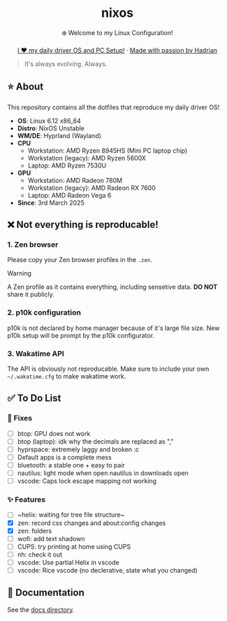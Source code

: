 <div align="center">
  <h1 align="center">nixos</h3>
  <p align="center">
    ❄️ Welcome to my Linux Configuration! 
    <br />
    <br />
    <a href="https://hadrian.cc">I ❤️ my daily driver OS and PC Setup!</a>
    ·
    <a href="https://hadrian.cc">Made with passion by Hadrian</a>
  </p>
</div>

> It's always evolving. Always. 

## ⭐ About
This repository contains all the dotfiles that reproduce my daily driver OS!
- **OS**: Linux 6.12 x86_64
- **Distro**: NixOS Unstable
- **WM/DE**: Hyprland (Wayland)
- **CPU**
  - Workstation: AMD Ryzen 8945HS (Mini PC laptop chip)
  - Workstation (legacy): AMD Ryzen 5600X
  - Laptop: AMD Ryzen 7530U
- **GPU**
  - Workstation: AMD Radeon 780M
  - Workstation (legacy): AMD Radeon RX 7600
  - Laptop: AMD Radeon Vega 6
- **Since**: 3rd March 2025

## ❌ Not everything is reproducable!
### 1. Zen browser
Please copy your Zen browser profiles in the `.zen`.

> [!WARNING]
> A Zen profile as it contains everything, including sensetive data. **DO NOT** share it publicly. 

### 2. p10k configuration
p10k is not declared by home manager because of it's large file size. New p10k setup will be prompt by the p10k configurator.
    
### 3. Wakatime API
The API is obviously not reproducable. Make sure to include your own `~/.wakatime.cfg` to make wakatime work. 

## ✅ To Do List
### 🚧 Fixes
- [ ] btop: GPU does not work
- [ ] btop (laptop): idk why the decimals are replaced as ","
- [ ] hyprspace: extremely laggy and broken :c
- [ ] Default apps is a complete mess
- [ ] bluetooth: a stable one + easy to pair
- [ ] nautilus: light mode when open nautilus in downloads open
- [ ] vscode: Caps lock escape mapping not working

### ✨ Features
- [ ] ~helix: waiting for tree file structure~
- [x] zen: record css changes and about:config changes
- [x] zen: folders
- [ ] wofi: add text shadown
- [ ] CUPS: try printing at home using CUPS
- [ ] nh: check it out
- [ ] vscode: Use partial Helix in vscode
- [ ] vscode: Rice vscode (no declerative, state what you changed)

## 📑 Documentation
See the [docs directory](docs).
